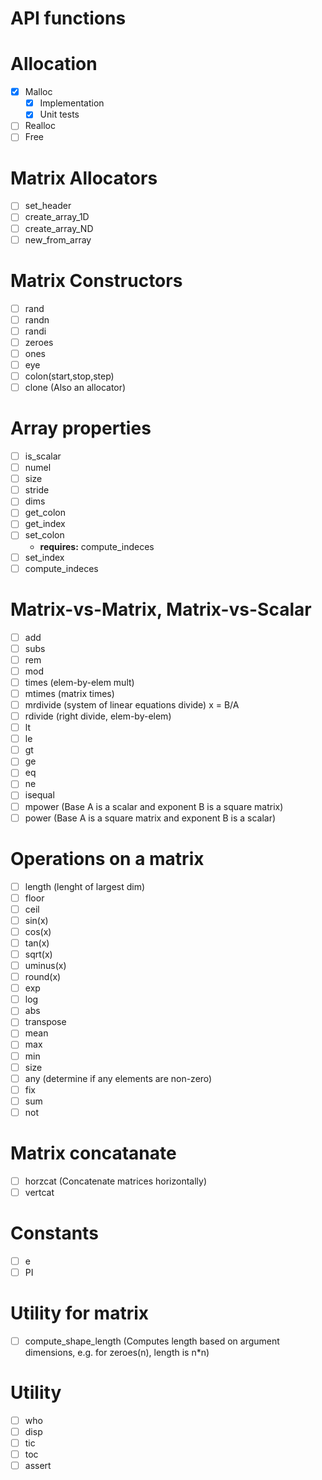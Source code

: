 # API functions

# Allocation
- [x] Malloc
    - [x] Implementation
    - [x] Unit tests
- [ ] Realloc
- [ ] Free

# Matrix Allocators
- [ ] set_header
- [ ] create_array_1D
- [ ] create_array_ND
- [ ] new_from_array
# Matrix Constructors
- [ ] rand
- [ ] randn
- [ ] randi
- [ ] zeroes
- [ ] ones
- [ ] eye
- [ ] colon(start,stop,step) 
- [ ] clone (Also an allocator)
# Array properties
- [ ] is_scalar
- [ ] numel
- [ ] size
- [ ] stride
- [ ] dims
- [ ] get_colon
- [ ] get_index
- [ ] set_colon
    - **requires:** compute_indeces
- [ ] set_index
- [ ] compute_indeces

# Matrix-vs-Matrix, Matrix-vs-Scalar
- [ ] add
- [ ] subs
- [ ] rem
- [ ] mod
- [ ] times (elem-by-elem mult)
- [ ] mtimes (matrix times)
- [ ] mrdivide (system of linear equations divide) x = B/A
- [ ] rdivide (right divide, elem-by-elem)
- [ ] lt
- [ ] le
- [ ] gt
- [ ] ge
- [ ] eq
- [ ] ne
- [ ] isequal
- [ ] mpower (Base A is a scalar and exponent B is a square matrix)
- [ ] power (Base A is a square matrix and exponent B is a scalar)
# Operations on a matrix
- [ ] length (lenght of largest dim)
- [ ] floor
- [ ] ceil
- [ ] sin(x)
- [ ] cos(x)
- [ ] tan(x)
- [ ] sqrt(x)
- [ ] uminus(x)
- [ ] round(x)
- [ ] exp
- [ ] log
- [ ] abs
- [ ] transpose
- [ ] mean
- [ ] max
- [ ] min
- [ ] size
- [ ] any (determine if any elements are non-zero)
- [ ] fix
- [ ] sum
- [ ] not
# Matrix concatanate 
- [ ] horzcat (Concatenate matrices horizontally)
- [ ] vertcat
# Constants
- [ ] e
- [ ] PI
# Utility for matrix
- [ ] compute_shape_length (Computes length based on argument dimensions, e.g. for zeroes(n), length is n*n)
# Utility
- [ ] who
- [ ] disp
- [ ] tic
- [ ] toc
- [ ] assert
